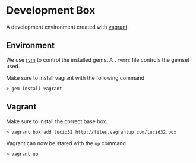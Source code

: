 Development Box
===============

A development environment created with 
[vagrant](http://vagrantup.com/ "Vagrant Homepage").

Environment
-----------

We use [rvm](http://beginrescueend.com/ "Ruby Version Manager") to
control the installed gems. A `.rvmrc` file controls the gemset
used.

Make sure to install vagrant with the following command

    > gem install vagrant

Vagrant
-------

Make sure to install the correct base box.

    > vagrant box add lucid32 http://files.vagrantup.com/lucid32.box

Vagrant can now be stared with the `up` command

    > vagrant up